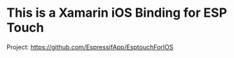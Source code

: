 # This is a Xamarin iOS Binding for ESP Touch
Project: https://github.com/EspressifApp/EsptouchForIOS
